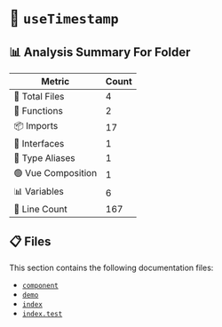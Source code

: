 # 📁 `useTimestamp`

## 📊 Analysis Summary For Folder

| Metric | Count |
|--------|-------|
| 📁 Total Files | 4 |
| 🔧 Functions | 2 |
| 📦 Imports | 17 |
| 📐 Interfaces | 1 |
| 📑 Type Aliases | 1 |
| 🟢 Vue Composition | 1 |
| 📊 Variables | 6 |
| 🔢 Line Count | 167 |


## 📋 Files

This section contains the following documentation files:

- [`component`](./component.md)
- [`demo`](./demo.md)
- [`index`](./index.md)
- [`index.test`](./index.test.md)